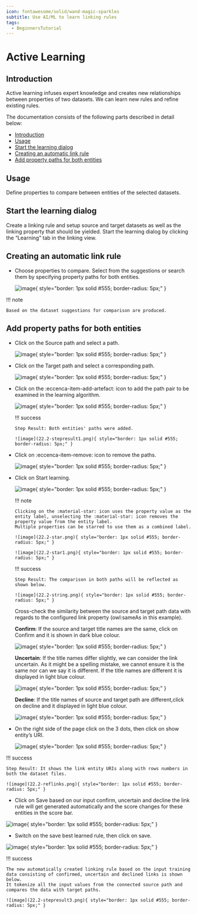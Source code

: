 ```yaml
---
icon: fontawesome/solid/wand-magic-sparkles
subtitle: Use AI/ML to learn linking rules
tags:
  - BeginnersTutorial
---
```


# Active Learning

## Introduction

Active learning infuses expert knowledge and creates new relationships between properties of two datasets. We can learn new rules and refine existing rules.

The documentation consists of the following parts described in detail below:

-   [Introduction](#introduction)
-   [Usage](#usage)
-   [Start the learning dialog](#start-the-learning-dialog)
-   [Creating an automatic link rule](#creating-an-automatic-link-rule)
-   [Add property paths for both entities](#add-property-paths-for-both-entities)

## Usage

Define properties to compare between entities of the selected datasets.

## Start the learning dialog

Create a linking rule and setup source and target datasets as well as the linking property that should be yielded.
Start the learning dialog by clicking the “Learning” tab in the linking view.

## Creating an automatic link rule

-   Choose properties to compare.
    Select from the suggestions or search them by specifying property paths for both entities.

    ![image](22.2-Suggestion.png){ style="border: 1px solid #555; border-radius: 5px;" }

!!! note

    Based on the dataset suggestions for comparison are produced.

## Add property paths for both entities

-   Click on the Source path and select a path.

    ![image](22.2-Sourcepath.png){ style="border: 1px solid #555; border-radius: 5px;" }

-   Click on the Target path and select a corresponding path.

    ![image](22.2-targetpath.png){ style="border: 1px solid #555; border-radius: 5px;" }

-   Click on the :eccenca-item-add-artefact: icon to add the path pair to be examined in the learning algorithm.

    ![image](22.2-plusicon.png){ style="border: 1px solid #555; border-radius: 5px;" }

    !!! success

        Step Result: Both entities' paths were added.

        ![image](22.2-stepresult1.png){ style="border: 1px solid #555; border-radius: 5px;" }

-   Click on :eccenca-item-remove: icon to remove the paths.

     ![image](22.2-delete.png){ style="border: 1px solid #555; border-radius: 5px;" }

-   Click on Start learning.

    ![image](22.2-startlearning.png){ style="border: 1px solid #555; border-radius: 5px;" }

    !!! note

        Clicking on the :material-star: icon uses the property value as the entity label, unselecting the :material-star: icon removes the property value from the entity label.
        Multiple properties can be starred to use them as a combined label.

        ![image](22.2-star.png){ style="border: 1px solid #555; border-radius: 5px;" }

        ![image](22.2-star1.png){ style="border: 1px solid #555; border-radius: 5px;" }

    !!! success

        Step Result: The comparison in both paths will be reflected as shown below.

        ![image](22.2-string.png){ style="border: 1px solid #555; border-radius: 5px;" }

    Cross-check the similarity between the source and target path data with regards to the configured link property (owl:sameAs in this example).

    **Confirm**: If the source and target title names are the same, click on Confirm and it is shown in dark blue colour.

    ![image](22.2-confirm.png){ style="border: 1px solid #555; border-radius: 5px;" }

    **Uncertain**: If the title names differ slightly, we can consider the link uncertain.
    As it might be a spelling mistake, we cannot ensure it is the same nor can we say it is different.
    If the title names are different it is displayed in light blue colour.

    ![image](22.2-decline.png){ style="border: 1px solid #555; border-radius: 5px;" }

    **Decline**: If the title names of source and target path are different,click on decline and it displayed in light blue colour.

    ![image](22.2-decline.png){ style="border: 1px solid #555; border-radius: 5px;" }

-   On the right side of the page click on the 3 dots, then click on show entity’s URI.

    ![image](22.2-uri.png){ style="border: 1px solid #555; border-radius: 5px;" }

!!! success

    Step Result: It shows the link entity URIs along with rows numbers in both the dataset files.

    ![image](22.2-reflinks.png){ style="border: 1px solid #555; border-radius: 5px;" }

-   Click on Save based on our input confirm, uncertain and decline the link rule will get generated automatically and the score changes for these entities in the score bar.

![image](22.2-save.png){ style="border: 1px solid #555; border-radius: 5px;" }

-   Switch on the save best learned rule, then click on save.

![image](22.2-stepresult2.png){ style="border: 1px solid #555; border-radius: 5px;" }

!!! success

    The new automatically created linking rule based on the input training data consisting of confirmed, uncertain and declined links is shown below.
    It tokenize all the input values from the connected source path and compares the data with target paths.

    ![image](22.2-stepresult3.png){ style="border: 1px solid #555; border-radius: 5px;" }
